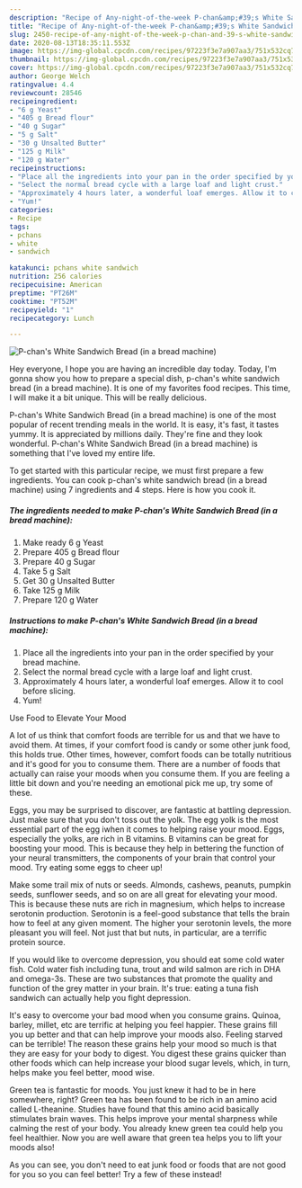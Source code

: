 ```yaml
---
description: "Recipe of Any-night-of-the-week P-chan&amp;#39;s White Sandwich Bread (in a bread machine)"
title: "Recipe of Any-night-of-the-week P-chan&amp;#39;s White Sandwich Bread (in a bread machine)"
slug: 2450-recipe-of-any-night-of-the-week-p-chan-and-39-s-white-sandwich-bread-in-a-bread-machine
date: 2020-08-13T18:35:11.553Z
image: https://img-global.cpcdn.com/recipes/97223f3e7a907aa3/751x532cq70/p-chans-white-sandwich-bread-in-a-bread-machine-recipe-main-photo.jpg
thumbnail: https://img-global.cpcdn.com/recipes/97223f3e7a907aa3/751x532cq70/p-chans-white-sandwich-bread-in-a-bread-machine-recipe-main-photo.jpg
cover: https://img-global.cpcdn.com/recipes/97223f3e7a907aa3/751x532cq70/p-chans-white-sandwich-bread-in-a-bread-machine-recipe-main-photo.jpg
author: George Welch
ratingvalue: 4.4
reviewcount: 28546
recipeingredient:
- "6 g Yeast"
- "405 g Bread flour"
- "40 g Sugar"
- "5 g Salt"
- "30 g Unsalted Butter"
- "125 g Milk"
- "120 g Water"
recipeinstructions:
- "Place all the ingredients into your pan in the order specified by your bread machine."
- "Select the normal bread cycle with a large loaf and light crust."
- "Approximately 4 hours later, a wonderful loaf emerges. Allow it to cool before slicing."
- "Yum!"
categories:
- Recipe
tags:
- pchans
- white
- sandwich

katakunci: pchans white sandwich 
nutrition: 256 calories
recipecuisine: American
preptime: "PT26M"
cooktime: "PT52M"
recipeyield: "1"
recipecategory: Lunch

---
```



![P-chan&#39;s White Sandwich Bread (in a bread machine)](https://img-global.cpcdn.com/recipes/97223f3e7a907aa3/751x532cq70/p-chans-white-sandwich-bread-in-a-bread-machine-recipe-main-photo.jpg)

Hey everyone, I hope you are having an incredible day today. Today, I'm gonna show you how to prepare a special dish, p-chan&#39;s white sandwich bread (in a bread machine). It is one of my favorites food recipes. This time, I will make it a bit unique. This will be really delicious.

P-chan&#39;s White Sandwich Bread (in a bread machine) is one of the most popular of recent trending meals in the world. It is easy, it's fast, it tastes yummy. It is appreciated by millions daily. They're fine and they look wonderful. P-chan&#39;s White Sandwich Bread (in a bread machine) is something that I've loved my entire life.




To get started with this particular recipe, we must first prepare a few ingredients. You can cook p-chan&#39;s white sandwich bread (in a bread machine) using 7 ingredients and 4 steps. Here is how you cook it.

<!--inarticleads1-->

##### The ingredients needed to make P-chan&#39;s White Sandwich Bread (in a bread machine):

1. Make ready 6 g Yeast
1. Prepare 405 g Bread flour
1. Prepare 40 g Sugar
1. Take 5 g Salt
1. Get 30 g Unsalted Butter
1. Take 125 g Milk
1. Prepare 120 g Water




<!--inarticleads2-->

##### Instructions to make P-chan&#39;s White Sandwich Bread (in a bread machine):

1. Place all the ingredients into your pan in the order specified by your bread machine.
1. Select the normal bread cycle with a large loaf and light crust.
1. Approximately 4 hours later, a wonderful loaf emerges. Allow it to cool before slicing.
1. Yum!




Use Food to Elevate Your Mood


A lot of us think that comfort foods are terrible for us and that we have to avoid them. At times, if your comfort food is candy or some other junk food, this holds true. Other times, however, comfort foods can be totally nutritious and it's good for you to consume them. There are a number of foods that actually can raise your moods when you consume them. If you are feeling a little bit down and you're needing an emotional pick me up, try some of these.

Eggs, you may be surprised to discover, are fantastic at battling depression. Just make sure that you don't toss out the yolk. The egg yolk is the most essential part of the egg iwhen it comes to helping raise your mood. Eggs, especially the yolks, are rich in B vitamins. B vitamins can be great for boosting your mood. This is because they help in bettering the function of your neural transmitters, the components of your brain that control your mood. Try eating some eggs to cheer up!

Make some trail mix of nuts or seeds. Almonds, cashews, peanuts, pumpkin seeds, sunflower seeds, and so on are all great for elevating your mood. This is because these nuts are rich in magnesium, which helps to increase serotonin production. Serotonin is a feel-good substance that tells the brain how to feel at any given moment. The higher your serotonin levels, the more pleasant you will feel. Not just that but nuts, in particular, are a terrific protein source.

If you would like to overcome depression, you should eat some cold water fish. Cold water fish including tuna, trout and wild salmon are rich in DHA and omega-3s. These are two substances that promote the quality and function of the grey matter in your brain. It's true: eating a tuna fish sandwich can actually help you fight depression. 

It's easy to overcome your bad mood when you consume grains. Quinoa, barley, millet, etc are terrific at helping you feel happier. These grains fill you up better and that can help improve your moods also. Feeling starved can be terrible! The reason these grains help your mood so much is that they are easy for your body to digest. You digest these grains quicker than other foods which can help increase your blood sugar levels, which, in turn, helps make you feel better, mood wise.

Green tea is fantastic for moods. You just knew it had to be in here somewhere, right? Green tea has been found to be rich in an amino acid called L-theanine. Studies have found that this amino acid basically stimulates brain waves. This helps improve your mental sharpness while calming the rest of your body. You already knew green tea could help you feel healthier. Now you are well aware that green tea helps you to lift your moods also!

As you can see, you don't need to eat junk food or foods that are not good for you so you can feel better! Try a few of these instead!

